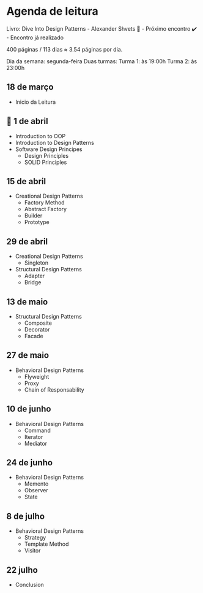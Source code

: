 # Agenda de leitura

Livro: Dive Into Design Patterns - Alexander Shvets
🚨 - Próximo encontro
✔️ - Encontro já realizado

400 páginas / 113 dias ≈ 3.54 páginas por dia.

Dia da semana: segunda-feira
Duas turmas:
Turma 1: às 19:00h
Turma 2: às 23:00h

## 18 de março
- Inicio da Leitura

## 🚨 1 de abril
- Introduction to OOP
- Introduction to Design Patterns
- Software Design Principes
    - Design Principles
    - SOLID Principles

## 15 de abril
- Creational Design Patterns 
    - Factory Method
    - Abstract Factory
    - Builder
    - Prototype

## 29 de abril
- Creational Design Patterns
    - Singleton
- Structural Design Patterns
    - Adapter
    - Bridge

## 13 de maio
- Structural Design Patterns
    - Composite
    - Decorator
    - Facade

## 27 de maio
- Behavioral Design Patterns
    - Flyweight
    - Proxy
    - Chain of Responsability

## 10 de junho
- Behavioral Design Patterns
    - Command
    - Iterator
    - Mediator

## 24 de junho
- Behavioral Design Patterns
    - Memento
    - Observer
    - State

## 8 de julho
- Behavioral Design Patterns
    - Strategy
    - Template Method
    - Visitor

## 22 julho
- Conclusion